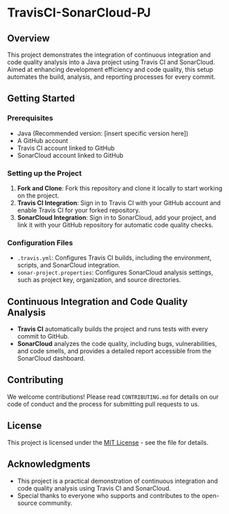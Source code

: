 # TravisCI-SonarCloud-PJ

## Overview
This project demonstrates the integration of continuous integration and code quality analysis into a Java project using Travis CI and SonarCloud. Aimed at enhancing development efficiency and code quality, this setup automates the build, analysis, and reporting processes for every commit.

## Getting Started

### Prerequisites
- Java (Recommended version: [insert specific version here])
- A GitHub account
- Travis CI account linked to GitHub
- SonarCloud account linked to GitHub

### Setting up the Project
1. **Fork and Clone**: Fork this repository and clone it locally to start working on the project.
2. **Travis CI Integration**: Sign in to Travis CI with your GitHub account and enable Travis CI for your forked repository.
3. **SonarCloud Integration**: Sign in to SonarCloud, add your project, and link it with your GitHub repository for automatic code quality checks.

### Configuration Files
- `.travis.yml`: Configures Travis CI builds, including the environment, scripts, and SonarCloud integration.
- `sonar-project.properties`: Configures SonarCloud analysis settings, such as project key, organization, and source directories.

## Continuous Integration and Code Quality Analysis
- **Travis CI** automatically builds the project and runs tests with every commit to GitHub.
- **SonarCloud** analyzes the code quality, including bugs, vulnerabilities, and code smells, and provides a detailed report accessible from the SonarCloud dashboard.

## Contributing
We welcome contributions! Please read `CONTRIBUTING.md` for details on our code of conduct and the process for submitting pull requests to us.

## License
This project is licensed under the [MIT License](LICENSE.md) - see the file for details.

## Acknowledgments
- This project is a practical demonstration of continuous integration and code quality analysis using Travis CI and SonarCloud.
- Special thanks to everyone who supports and contributes to the open-source community.
